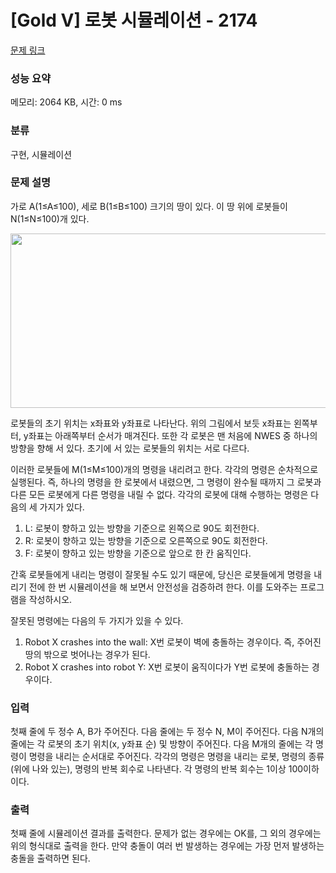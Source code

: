 # [Gold V] 로봇 시뮬레이션 - 2174 

[문제 링크](https://www.acmicpc.net/problem/2174) 

### 성능 요약

메모리: 2064 KB, 시간: 0 ms

### 분류

구현, 시뮬레이션

### 문제 설명

<p>가로 A(1≤A≤100), 세로 B(1≤B≤100) 크기의 땅이 있다. 이 땅 위에 로봇들이 N(1≤N≤100)개 있다.</p>

<p style="text-align: center;"><img alt="" height="279" src="https://onlinejudgeimages.s3-ap-northeast-1.amazonaws.com/upload/201008/robot.PNG" width="516"></p>

<p>로봇들의 초기 위치는 x좌표와 y좌표로 나타난다. 위의 그림에서 보듯 x좌표는 왼쪽부터, y좌표는 아래쪽부터 순서가 매겨진다. 또한 각 로봇은 맨 처음에 NWES 중 하나의 방향을 향해 서 있다. 초기에 서 있는 로봇들의 위치는 서로 다르다.</p>

<p>이러한 로봇들에 M(1≤M≤100)개의 명령을 내리려고 한다. 각각의 명령은 순차적으로 실행된다. 즉, 하나의 명령을 한 로봇에서 내렸으면, 그 명령이 완수될 때까지 그 로봇과 다른 모든 로봇에게 다른 명령을 내릴 수 없다. 각각의 로봇에 대해 수행하는 명령은 다음의 세 가지가 있다.</p>

<ol>
	<li>L: 로봇이 향하고 있는 방향을 기준으로 왼쪽으로 90도 회전한다.</li>
	<li>R: 로봇이 향하고 있는 방향을 기준으로 오른쪽으로 90도 회전한다.</li>
	<li>F: 로봇이 향하고 있는 방향을 기준으로 앞으로 한 칸 움직인다.</li>
</ol>

<p>간혹 로봇들에게 내리는 명령이 잘못될 수도 있기 때문에, 당신은 로봇들에게 명령을 내리기 전에 한 번 시뮬레이션을 해 보면서 안전성을 검증하려 한다. 이를 도와주는 프로그램을 작성하시오.</p>

<p>잘못된 명령에는 다음의 두 가지가 있을 수 있다.</p>

<ol>
	<li>Robot X crashes into the wall: X번 로봇이 벽에 충돌하는 경우이다. 즉, 주어진 땅의 밖으로 벗어나는 경우가 된다.</li>
	<li>Robot X crashes into robot Y: X번 로봇이 움직이다가 Y번 로봇에 충돌하는 경우이다.</li>
</ol>

### 입력 

 <p>첫째 줄에 두 정수 A, B가 주어진다. 다음 줄에는 두 정수 N, M이 주어진다. 다음 N개의 줄에는 각 로봇의 초기 위치(x, y좌표 순) 및 방향이 주어진다. 다음 M개의 줄에는 각 명령이 명령을 내리는 순서대로 주어진다. 각각의 명령은 명령을 내리는 로봇, 명령의 종류(위에 나와 있는), 명령의 반복 회수로 나타낸다. 각 명령의 반복 회수는 1이상 100이하이다.</p>

### 출력 

 <p>첫째 줄에 시뮬레이션 결과를 출력한다. 문제가 없는 경우에는 OK를, 그 외의 경우에는 위의 형식대로 출력을 한다. 만약 충돌이 여러 번 발생하는 경우에는 가장 먼저 발생하는 충돌을 출력하면 된다.</p>

